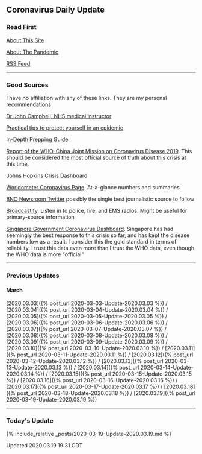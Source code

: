 ## Coronavirus Daily Update


### Read First

[About This Site](about/about.md)

[About The Pandemic](about/ncov.md)

[RSS Feed](/feed.xml)

----

### Good Sources

I have no affiliation with any of these links. They are my personal
recommendations

[Dr John Campbell, NHS medical
instructor](https://www.youtube.com/user/Campbellteaching)

[Practical tips to protect yourself in an
epidemic](http://beatthecoronavirus.com/)

[In-Depth Prepping Guide](https://theprepared.com/wuhan-coronavirus/)

[Report of the WHO-China Joint Mission on Coronavirus Disease 2019](https://www.who.int/docs/default-source/coronaviruse/who-china-joint-mission-on-covid-19-final-report.pdf). This should be considered the most official source of truth about this crisis at this time.

[Johns Hopkins Crisis
Dashboard](https://gisanddata.maps.arcgis.com/apps/opsdashboard/index.html#/bda7594740fd40299423467b48e9ecf6)

[Worldometer Coronavirus Page](https://www.worldometers.info/coronavirus/). At-a-glance numbers and summaries

[BNO Newsroom
Twitter](https://twitter.com/BNODesk?ref_src=twsrc%5Egoogle%7Ctwcamp%5Eserp%7Ctwgr%5Eauthor)
possibly the single best journalistic source to follow

[Broadcastify](https://www.broadcastify.com/). Listen in to police, fire, and EMS radios. Might be useful for primary-source information

[Singapore Government Coronavirus
Dashboard](https://co.vid19.sg/dashboard). Singapore has had seemingly
the best response to this crisis so far, and has kept the disease
numbers low as a result. I consider this the gold standard in terms of
reliability. I trust this data even more than I trust the WHO data, even
though the WHO data is more "official"

----

### Previous Updates

#### March

[2020.03.03]({% post_url 2020-03-03-Update-2020.03.03 %}) /
[2020.03.04]({% post_url 2020-03-04-Update-2020.03.04 %}) /
[2020.03.05]({% post_url 2020-03-05-Update-2020.03.05 %}) /
[2020.03.06]({% post_url 2020-03-06-Update-2020.03.06 %}) /
[2020.03.07]({% post_url 2020-03-07-Update-2020.03.07 %}) /
[2020.03.08]({% post_url 2020-03-08-Update-2020.03.08 %}) /
[2020.03.09]({% post_url 2020-03-09-Update-2020.03.09 %}) /
[2020.03.10]({% post_url 2020-03-10-Update-2020.03.10 %}) /
[2020.03.11]({% post_url 2020-03-11-Update-2020.03.11 %}) /
[2020.03.12]({% post_url 2020-03-12-Update-2020.03.12 %}) /
[2020.03.13]({% post_url 2020-03-13-Update-2020.03.13 %}) /
[2020.03.14]({% post_url 2020-03-14-Update-2020.03.14 %}) /
[2020.03.15]({% post_url 2020-03-15-Update-2020.03.15 %}) /
[2020.03.16]({% post_url 2020-03-16-Update-2020.03.16 %}) /
[2020.03.17]({% post_url 2020-03-17-Update-2020.03.17 %}) /
[2020.03.18]({% post_url 2020-03-18-Update-2020.03.18 %}) /
[2020.03.19]({% post_url 2020-03-19-Update-2020.03.19 %})


----

### Today's Update

{% include_relative _posts/2020-03-19-Update-2020.03.19.md %}

Updated 2020.03.19 19:31 CDT
